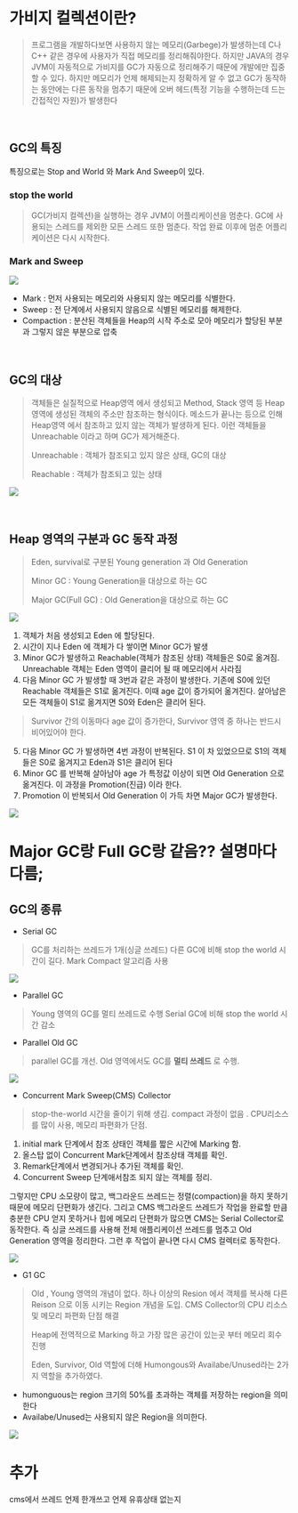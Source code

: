 # 가비지 컬렉션이란?


> 프로그램을 개발하다보면 사용하지 않는 메모리(Garbege)가 발생하는데 C나 C++ 같은 경우에 사용자가 직접 메모리를 정리해줘야한다.
하지만 JAVA의 경우 JVM이 자동적으로 가비지를 GC가 자동으로 정리해주기 때문에 개발에만 집중 할 수 있다. 하지만 메모리가 언제 해제되는지 정확하게 알 수 없고 GC가 동작하는 동안에는 다른 동작을 멈추기 때문에 오버 헤드(특정 기능을 수행하는데 드는 간접적인 자원)가 발생한다

<br>


## GC의 특징
특징으로는 Stop and World 와 Mark And Sweep이 있다.
### stop the world
> GC(가비지 컬렉션)을 실행하는 경우 JVM이 어플리케이션을 멈춘다. GC에 사용되는 스레드를 제외한 모든 스레드 또한 멈춘다. 작업 완료 이후에 멈춘 어플리케이션은 다시 시작한다.

### Mark and Sweep
![](https://img1.daumcdn.net/thumb/R1280x0/?scode=mtistory2&fname=https%3A%2F%2Fblog.kakaocdn.net%2Fdn%2FbGghBW%2FbtrvvDgIHRO%2FHxoX3w9skgah3xFVhfEgD0%2Fimg.png)

+ Mark : 먼저 사용되는 메모리와 사용되지 않는 메모리를 식별한다.
+ Sweep : 전 단계에서 사용되지 않음으로 식별된 메모리를 해제한다.
+ Compaction : 분산된 객체들을 Heap의 시작 주소로 모아 메모리가 할당된 부분과 그렇지 않은 부분으로 압축

<br> 



## GC의 대상
> 객체들은 실질적으로 Heap영역 에서 생성되고 Method, Stack 영역 등 Heap 영역에 생성된 객체의 주소만 참조하는 형식이다. 메소드가 끝나는 등으로 인해 Heap영역 에서 참조하고 있지 않는 객체가 발생하게 된다. 이런 객체들을 Unreachable 이라고 하며 GC가 제거해준다.
>
> Unreachable : 객체가 참조되고 있지 않은 상태, GC의 대상
>
>Reachable : 객체가 참조되고 있는 상태

![](https://img1.daumcdn.net/thumb/R1280x0/?scode=mtistory2&fname=https%3A%2F%2Fblog.kakaocdn.net%2Fdn%2FbW5c5r%2FbtrvAb4nrdH%2FlYHuQZya8ECvEndRkQchjk%2Fimg.png)

<br> 

## Heap 영역의 구분과 GC 동작 과정
>Eden, survival로 구분된 Young generation 과 Old Generation
>
> Minor GC : Young Generation을 대상으로 하는 GC
>
> Major GC(Full GC) : Old Generation을 대상으로 하는 GC
>

![](https://img1.daumcdn.net/thumb/R1280x0/?scode=mtistory2&fname=https%3A%2F%2Fblog.kakaocdn.net%2Fdn%2Fbti1oP%2FbtrvtcdoBC9%2FupBBOdB4mJF6tfyhL8GPbK%2Fimg.png)

1. 객체가 처음 생성되고 Eden 에 할당된다.
2. 시간이 지나 Eden 에 객체가 다 쌓이면 Minor GC가 발생
3. Minor GC가 발생하고 Reachable(객체가 참조된 상태) 객체들은 S0로 옮겨짐. Unreachable 객체는 Eden 영역이 클리어 될 때 메모리에서 사라짐
4. 다음 Minor GC 가 발생할 때 3번과 같은 과정이 발생한다. 기존에 S0에 있던 Reachable 객체들은 S1로 옮겨진다. 이때 age 값이 증가되어 옮겨진다. 살아남은 모든 객체들이 S1로 옮겨지면 S0와 Eden은 클리어 된다.
> Survivor 간의 이동마다 age 값이 증가한다, Survivor 영역 중 하나는 반드시 비어있어야 한다.
5. 다음 Minor GC 가 발생하면 4번 과정이 반복된다. S1 이 차 있었으므로 S1의 객체들은 S0로 옮겨지고 Eden과 S1은 클리어 된다
6. Minor GC 를 반복해 살아남아 age 가 특정값 이상이 되면 Old Generation 으로 옮겨진다. 이 과정을 Promotion(진급) 이라 한다.
7. Promotion 이 반복되서 Old Generation 이 가득 차면 Major GC가 발생한다.

![](https://mirinae312.github.io/img/jvm_gc/JVMObjectLifecycle.png)

# Major GC랑 Full GC랑 같음?? 설명마다 다름;
## GC의 종류
+ Serial GC
 > GC를 처리하는 쓰레드가 1개(싱글 쓰레드) 다른 GC에 비해 stop the world 시간이 길다. Mark Compact 알고리즘 사용

![](https://img1.daumcdn.net/thumb/R1280x0/?scode=mtistory2&fname=https%3A%2F%2Fblog.kakaocdn.net%2Fdn%2FkQ7kr%2FbtqwkWtXx4B%2F1FrNPofoHdrnBeuH4w2eVK%2Fimg.png)
+ Parallel GC
 > Young 영역의 GC를 멀티 쓰레드로 수행 Serial GC에 비해 stop the world 시간 감소

+ Parallel Old GC
 > parallel GC를 개선. Old 영역에서도 GC를 **멀티 쓰레드** 로 수행.

![](https://img1.daumcdn.net/thumb/R1280x0/?scode=mtistory2&fname=https%3A%2F%2Fblog.kakaocdn.net%2Fdn%2FbrzrFn%2Fbtqwl6pdr64%2FfZcmaHiORNRO4p8U2KTAq1%2Fimg.png)
+ Concurrent Mark Sweep(CMS) Collector 
 > stop-the-world 시간을 줄이기 위해 생김. compact 과정이 없음 . CPU리소스를 많이 사용, 메모리 파편화가 단점. 
 1. initial mark 단계에서 참조 상태인 객체를 짧은 시간에 Marking 함.
 2. 올스탑 없이 Concurrent Mark단계에서 참조상태 객체를 확인. 
 3. Remark단계에서 변경되거나 추가된 객체를 확인. 
 4. Concurrent Sweep 단계애서참조 되지 않는 객체를 정리.


그렇지만 CPU 소모량이 많고, 백그라운드 쓰레드는 정렬(compaction)을 하지 못하기 때문에 메모리 단편화가 생긴다. 그리고 CMS 백그라운드 쓰레드가 작업을 완료할 만큼 충분한 CPU 얻지 못하거나 힙에 메모리 단편화가 많으면 CMS는 Serial Collector로 동작한다. 즉 싱글 쓰레드를 사용해 전체 애플리케이션 쓰레드를 멈추고 Old Generation 영역을 정리한다. 그런 후 작업이 끝나면 다시 CMS 컬렉터로 동작한다.

![](https://img1.daumcdn.net/thumb/R1280x0/?scode=mtistory2&fname=https%3A%2F%2Fblog.kakaocdn.net%2Fdn%2FbA5UD6%2Fbtqwl6pdvpX%2F8hPyoUpNyo7QvtB1tkVwmK%2Fimg.png)

+ G1 GC
 > Old , Young 영역의 개념이 없다. 하나 이상의 Resion 에서 객체를 복사해 다른 Reison 으로 이동 시키는 Region 개념을 도입. CMS Collector의 CPU 리소스 및 메모리 파편화 단점 해결
 > 
 > Heap에 전역적으로 Marking 하고 가장 많은 공간이 있는곳 부터 메모리 회수 진행
 > 
 > Eden, Survivor, Old 역할에 더해 Humongous와 Availabe/Unused라는 2가지 역할을 추가하였다. 
  + humonguous는 region 크기의 50%를 초과하는 객체를 저장하는 region을 의미한다
  + Availabe/Unused는 사용되지 않은 Region을 의미한다. 
 
![](https://img1.daumcdn.net/thumb/R1280x0/?scode=mtistory2&fname=https%3A%2F%2Fblog.kakaocdn.net%2Fdn%2FEUHoC%2Fbtqwk9zJiqP%2FOcKI4TxCvLAB2YHxZP9aY1%2Fimg.png)




# 추가
cms에서 쓰레드 언제 한개쓰고 언제 유휴상태 없는지 









